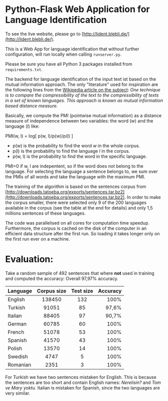 # Python-Flask Web Application for Language Identification

To see the live website, please go to [http://lident.blebli.de/](http://lident.blebli.de/).

This is a Web App for language identification that without further configuration, will run locally when calling <code>runserver.py</code>.

Please be sure you have all Python 3 packages installed from <code>requirements.txt</code>.

The backend for language identification of the input text ist based on the mutual information approach. The only "literature" used for inspiration are the following lines from the [Wikipedia article on the subject](https://en.wikipedia.org/wiki/Language_identification): *One technique is to compare the compressibility of the text to the compressibility of texts in a set of known languages. This approach is known as mutual information based distance measure.*

Basically, we compute the PMI (pointwise mutual information) as a distance measure of independence between two variables: the word (*w*) and the language (*l*) like:

PMI(w, l) = log[ p(w, l)/p(w)/p(l) ]

- p(w) is the probability to find the word *w* in the whole corpus.
- p(l) is the probability to find the language *l* in the corpus.
- p(w, l) is the probability to find the word in the specific language.

PMI=0 if w, l are indepentent, so if the word does not belong to the language. For selecting the language a sentence belongs to, we sum over the PMIs of all words and take the language with the maximum PMI.

The training of the algorithm is based on the sentences corpus from [http://downloads.tatoeba.org/exports/sentences.tar.bz2](http://downloads.tatoeba.org/exports/sentences.tar.bz2). In order to make the corpus smaller, there were selected only 9 of the 200 languages available in the corpus (see the table at the end for details) and only 1,5 millions sentences of these languages.

The code was parallelised on all cores for computation time speedup. Furthermore, the corpus is cached on the disk of the computer in an efficient data structure after the first run. So loading it takes longer only on the first run ever on a machine.

# Evaluation:
Take a random sample of 492 sentences that where **not** used in training and computed the accuracy:
Overall 97,97% accuracy.


| Language | Corpus size | Test size | Accuracy |
| -------- | :---------: | :-------: | -------: |
| English  | 138450      | 132       | 100%     |
| Turkish  | 91051       | 85        | 97,6%    |
| Italian  | 88405       | 97        | 90,7%    |
| German   | 60785       | 60        | 100%     |
| French   | 51078       | 53        | 100%     |
| Spanish  | 41570       | 43        | 100%     |
| Polish   | 13570       | 14        | 100%     |
| Swedish  | 4747        | 5         | 100%     |
| Romanian | 2351        | 3         | 100%     |

For Turkish we have two sentences mistaken for English. This is because the sentences are too short and contain English names:
*Nerelisin?*
and
*Tom ve Mary yoktu.*
Italian is mistaken for Spanish, since the two languages are very similar.
